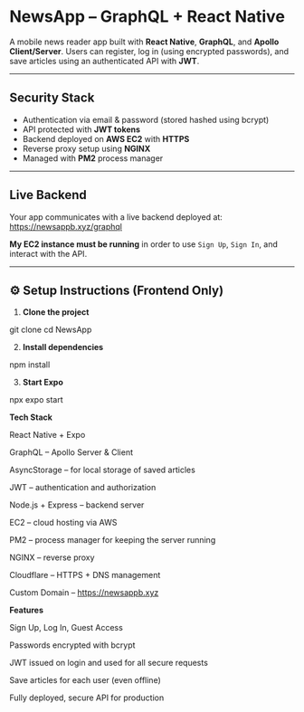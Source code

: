 


# NewsApp – GraphQL + React Native

A mobile news reader app built with **React Native**, **GraphQL**, and **Apollo Client/Server**. Users can register, log in (using encrypted passwords), and save articles using an authenticated API with **JWT**.

---

## Security Stack

-  Authentication via email & password (stored hashed using bcrypt)
-  API protected with **JWT tokens**
-  Backend deployed on **AWS EC2** with **HTTPS**
-  Reverse proxy setup using **NGINX**
-  Managed with **PM2** process manager

---

##  Live Backend

Your app communicates with a live backend deployed at: 
https://newsappb.xyz/graphql


 **My EC2 instance must be running** in order to use `Sign Up`, `Sign In`, and interact with the API.

---

## ⚙️ Setup Instructions (Frontend Only)

1. **Clone the project**

git clone 
cd NewsApp

2. **Install dependencies**

npm install

3. **Start Expo**
   
npx expo start


**Tech Stack**

React Native + Expo

GraphQL – Apollo Server & Client

AsyncStorage – for local storage of saved articles

JWT – authentication and authorization

Node.js + Express – backend server

EC2 – cloud hosting via AWS

PM2 – process manager for keeping the server running

NGINX – reverse proxy

Cloudflare – HTTPS + DNS management

Custom Domain – https://newsappb.xyz




**Features**

 Sign Up, Log In,  Guest Access

 Passwords encrypted with bcrypt

 JWT issued on login and used for all secure requests

 Save articles for each user (even offline)

 Fully deployed, secure API for production

